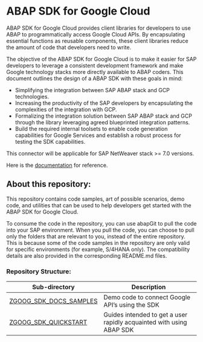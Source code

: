 # ABAP SDK for Google Cloud 

ABAP SDK for Google Cloud provides client libraries for developers to use ABAP to programmatically access Google Cloud APIs. By encapsulating essential functions as reusable components, these client libraries reduce the amount of code that developers need to write.

The objective of the ABAP SDK for Google Cloud is to make it easier for SAP developers to leverage a consistent development framework and make Google technology stacks more directly available to ABAP coders.  This document outlines the design of a ABAP SDK with these goals in mind: 
* Simplifying the integration between SAP ABAP stack and GCP technologies.
* Increasing the productivity of the SAP developers by encapsulating the complexities of the integration with GCP.
* Formalizing the integration solution between SAP ABAP stack and GCP through the library leveraging agreed blueprinted integration patterns.
* Build the required internal toolsets to enable code generation capabilities for Google Services and establish a robust process for testing the SDK capabilities.

This connector will be applicable for SAP NetWeaver stack >= 7.0 versions.

Here is the [documentation](https://cloud.google.com/solutions/sap/docs/abap-sdk/latest/developer) for reference. 

## About this repository:

This repository contains code samples, art of possible scenarios, demo code, and utilities that can be used to help developers get started with the ABAP SDK for Google Cloud.

To consume the code in the repository, you can use abapGit to pull the code into your SAP environment. When you pull the code, you can choose to pull only the folders that are relevant to you, instead of the entire repository. This is because some of the code samples in the repository are only valid for specific environments (for example, S/4HANA only). The compatibility details are also provided in the corresponding README.md files.

### Repository Structure: 
| Sub-directory             | Description   | 
| ------------------------- |---------------| 
| [ZGOOG_SDK_DOCS_SAMPLES](ZGOOG_SDK_DOCS_SAMPLES) | Demo code to connect Google API’s using the SDK | 
| [ZGOOG_SDK_QUICKSTART](ZGOOG_SDK_QUICKSTART) | Guides intended to get a user rapidly acquainted with using ABAP SDK |
